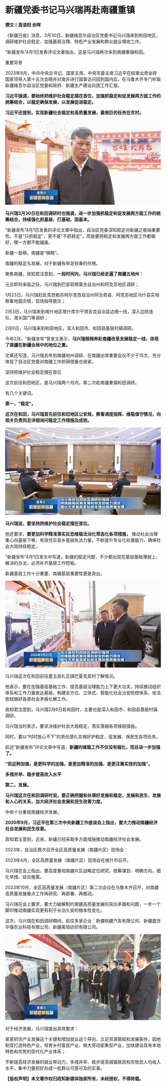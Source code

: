 # 新疆党委书记马兴瑞再赴南疆重镇

**撰文丨高语阳 余晖**

《新疆日报》消息，3月30日，新疆维吾尔自治区党委书记马兴瑞来到和田地区，调研维护社会稳定、加强基层治理、特色产业发展和群众就业增收工作。

“新疆发布”4月1日发表评论文章指出，这是马兴瑞再次来到南疆重镇和田。

重要背景

2023年8月，中共中央总书记、国家主席、中央军委主席习近平在结束出席金砖国家领导人第十五次会晤并对南非进行国事访问回到国内后，在乌鲁木齐专门听取新疆维吾尔自治区党委和政府、新疆生产建设兵团工作汇报。

**习近平强调，要始终把维护社会稳定摆在首位，加强抓稳定和促发展两方面工作的统筹结合，以稳定确保发展，以发展促进稳定。**

**习近平还提到，实现新疆社会稳定和高质量发展，最艰巨的任务在农村。**

![b26e67a1408c9b5857a1d47ad9c40897.jpg](https://raw.githubusercontent.com/qqhsx/qqnews_image/main/2024/04/01/新疆党委书记马兴瑞再赴南疆重镇/b26e67a1408c9b5857a1d47ad9c40897.jpg)

**马兴瑞3月30日在和田调研时也强调，进一步加强抓稳定和促发展两方面工作的统筹结合，持续强化抓基层、打基础、固基本。**

“新疆发布”4月1日发表的评论文章中指出，自治区党委深知稳定对新疆之极端重要性。不是“只抓稳定”，更不是“不抓稳定”，而是要把稳定和发展两方面工作都做好，哪一方都不能偏废。

新疆一盘棋，南疆是“棋眼”。

南疆的稳定与发展，对于新疆有举足轻重的作用。

聚焦南疆，政知君注意到，**一段时间内，马兴瑞已经走遍了南疆五地州：**

元旦即将来临之际，马兴瑞到巴音郭楞蒙古自治州和阿克苏地区调研；

1月23日，马兴瑞赶赴克孜勒苏柯尔克孜自治州阿合奇县、阿克苏地区乌什县实地察看地震灾情，现场指导救灾；

2月3日，马兴瑞来到喀什地区塔什库尔干塔吉克自治县边境一线，深入边防连队、海关国门等调研；

2月6日，马兴瑞来到和田地区，深入和田市、和田县基层村镇调研。

今年2月，“新疆发布”曾发文表示，**马兴瑞频频奔赴南疆改革发展稳定一线，体现了南疆在新疆全局中的地位之重。**

文章还写道，马兴瑞去年到南疆地州调研、在南疆出席重要会议不少于15次，充分体现了自治区党委对南疆工作抓得很重也很紧。

坚持把维护社会稳定摆在首位

这次前往和田地区，是马兴瑞两个月内，第二次赴南疆重镇和田调研。

有几个关键词。

**第一，“稳定”。**

**这次在和田，马兴瑞首先前往和田地区公安局，察看调度指挥、维稳值守情况，向相关负责同志详细询问稳定工作措施及成效。**

![0aeab780112f85229536b3414f80e1c5.jpg](https://raw.githubusercontent.com/qqhsx/qqnews_image/main/2024/04/01/新疆党委书记马兴瑞再赴南疆重镇/0aeab780112f85229536b3414f80e1c5.jpg)

**马兴瑞说，要坚持把维护社会稳定摆在首位。**

他还要求，**要更加科学精准落实反恐维稳法治化常态化各项措施，**
推动社会治理重心向基层下移，有效充实县乡基层执法力量，不断提升专业化处置能力，确保社会大局持续稳定。

“新疆发布”4月1日发文中写道，新疆的稳定问题，不少都出现在基层基础薄弱上，解决的办法，必须补齐基层工作短板。

新疆基层工作十分重要，南疆基层重要性更是突出。

![34c81c1417fc9e30c0ad24be1c9f9478.jpg](https://raw.githubusercontent.com/qqhsx/qqnews_image/main/2024/04/01/新疆党委书记马兴瑞再赴南疆重镇/34c81c1417fc9e30c0ad24be1c9f9478.jpg)

马兴瑞这次在和田前往墨玉县扎瓦镇巴夏克其村了解情况。

他表示，要在加强基层基础工作、提高基层治理能力上下更大功夫，持续推动组织体系和工作力量直达基层，构建全方位、立体式、智能化社会治安防控体系，依法依规做好各类社会矛盾化解工作。

政知君注意到，马兴瑞2月6日赴和田时，主要也是深入和田市、和田县基层村镇调研。

马兴瑞当时表示，要坚决维护社会大局稳定，落实落细各项维稳措施。

同时，要以“时时放心不下”的责任感扎实做好护稳定、促发展、保民生各项任务。

前述“新疆发布”评论文章中写道，**新疆的维稳工作不仅没有弱化，而且进一步加强了。**

**“但这种加强，是更科学的加强，是更加精准的加强，是更注重实效的加强”。**

**多措并举、稳步提高收入水平**

**第二，发展。**

**马兴瑞这次在和田调研时说，要正确把握和处理好发展和稳定、发展和民生、发展和人心的关系，加大经济社会发展和民生改善力度。**

中央十分重视南疆经济发展。

**2020年9月，习近平在第三次中央新疆工作座谈会上指出，要大力推动南疆经济社会发展和民生改善。**

政知君注意到，近来，新疆已经采取多方面措施推动南疆经济社会发展。

2023年，自治区两次召开全区高质量发展（南疆片区）现场会：

2023年4月，全区高质量发展（南疆片区）现场会在喀什市召开。

马兴瑞在会上指出，要高度重视南疆片区战略定位研究，统筹谋划、明确方向，细化举措、综合施策。

2023年10月，全区高质量发展（南疆片区）第二次会议在乌鲁木齐召开，对南疆高质量发展重点工作再研究、再部署、再推动。

马兴瑞在会上要求，要大力破解制约南疆高质量发展的突出矛盾和问题，一步一个脚印推动南疆实现更有利于长治久安的根本性变化。

这次，马兴瑞在和田调研期间，前往多家企业：新疆皖疆汽车有限公司、新疆盛世华强农业科技有限公司、新疆美旭纺织有限公司。

![6324a7b12a7eb2ca242cca6a702fdd48.jpg](https://raw.githubusercontent.com/qqhsx/qqnews_image/main/2024/04/01/新疆党委书记马兴瑞再赴南疆重镇/6324a7b12a7eb2ca242cca6a702fdd48.jpg)

对于经济发展，马兴瑞提出具体要求：

紧紧抓住产业发展这个关键和增加就业这个导向，立足资源禀赋和发展条件，因地制宜打造特色产业，培育乡村富民产业，做大劳动密集型产业，加快建设具有本地特色和优势的现代化产业体系；

不断提高经济发展的就业带动力，多措并举、稳步提高城镇居民和农牧民人均收入水平，集中力量抓好办成一批群众可感可及的实事。

**【版权声明】本文著作权归政知新媒体独家所有，未经授权，不得转载。**

